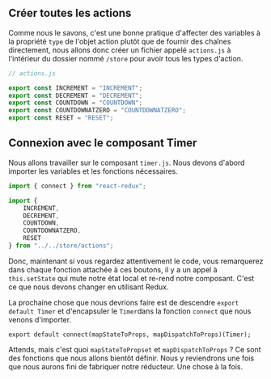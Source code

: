 ## Créer toutes les actions

Comme nous le savons, c'est une bonne pratique d'affecter des variables à la propriété ```type``` de l'objet action plutôt que de fournir des chaînes directement, nous allons donc créer un fichier appelé ```actions.js``` à l'intérieur du dossier nommé ```/store``` pour avoir tous les types d'action.

```javascript
// actions.js

export const INCREMENT = "INCREMENT";
export const DECREMENT = "DECREMENT";
export const COUNTDOWN = "COUNTDOWN";
export const COUNTDOWNATZERO = "COUNTDOWNATZERO";
export const RESET = "RESET";
```

## Connexion avec le composant Timer

Nous allons travailler sur le composant ```timer.js```. Nous devons d'abord importer les variables et les fonctions nécessaires.

```javascript
import { connect } from "react-redux";

import {
    INCREMENT,
    DECREMENT,
    COUNTDOWN,
    COUNTDOWNATZERO,
    RESET
} from "../../store/actions";
```

Donc, maintenant si vous regardez attentivement le code, vous remarquerez dans chaque fonction attachée à ces boutons, il y a un appel à ```this.setState``` qui mute notre état local et re-rend notre composant. C'est ce que nous devons changer en utilisant Redux.

La prochaine chose que nous devrions faire est de descendre ```export default Timer``` et d'encapsuler le ```Timer```dans la fonction ```connect``` que nous venons d'importer.

```export default connect(mapStateToProps, mapDispatchToProps)(Timer);```

Attends, mais c'est quoi ```mapStateToPropset``` et ```mapDispatchToProps``` ? Ce sont des fonctions que nous allons bientôt définir. Nous y reviendrons une fois que nous aurons fini de fabriquer notre réducteur. Une chose à la fois.